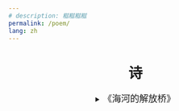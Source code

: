 ```yaml
---
# description: 糍糍糍糍
permalink: /poem/
lang: zh
---
```


<h1 style="text-align:center;">诗</h1>
<details>
<summary style="text-align:center;"> <font size="4"> 《海河的解放桥》 </font> <br/> </summary>

<p style="text-align:center;"> 
夜晚河流 </p>

<p style="text-align:center;">
是你的臂膀 </p>
<p style="text-align:center;">
不敢在河边行走，恐被柔波摄去 </p>
<p style="text-align:center;">
灯光中，城市迷离，河流的船只每一个都注视我 </p>
<p style="text-align:center;">
今夜，我久久徘徊 </p>
<p style="text-align:center;">
拥抱那座桥 </p>
<p style="text-align:center;">
浪花呼唤我的名字 </p>
<p style="text-align:right;">
—— 糍糍</p>
<p style="text-align:right;">
2022年10月30日</p>
</details>
